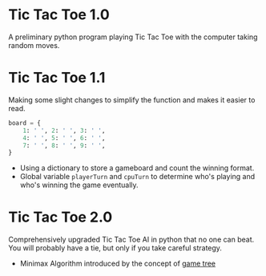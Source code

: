 # Tic Tac Toe 1.0
A preliminary python program playing Tic Tac Toe with the computer taking random moves.

# Tic Tac Toe 1.1
Making some slight changes to simplify the function and makes it easier to read.

```Python
board = {
	1: ' ', 2: ' ', 3: ' ', 
	4: ' ', 5: ' ', 6: ' ', 
	7: ' ', 8: ' ', 9: ' ', 
}
```

- Using a dictionary to store a gameboard and count the winning format.
- Global variable `playerTurn` and `cpuTurn` to determine who's playing and who's winning the game eventually.

# Tic Tac Toe 2.0
Comprehensively upgraded Tic Tac Toe AI in python that no one can beat. You will probably have a tie, but only if you take careful strategy.

- Minimax Algorithm introduced by the concept of [game tree](https://en.wikipedia.org/wiki/Game_tree)
